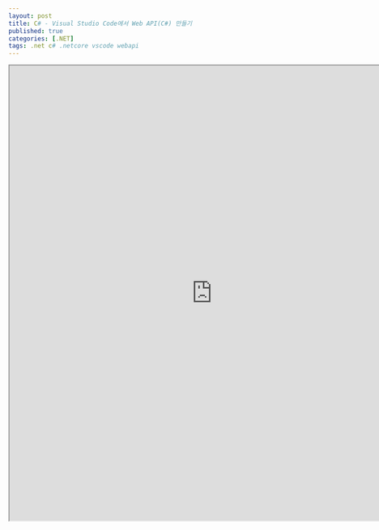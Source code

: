 ```yaml
---
layout: post
title: C# - Visual Studio Code에서 Web API(C#) 만들기
published: true
categories: [.NET]
tags: .net c# .netcore vscode webapi
---  
```

<iframe width="800" height="900" src="https://docs.google.com/document/d/e/2PACX-1vRAID4Pe2v-fF-4vgLHbmDIO5s9qhQfe-GyLTYrVHYHZNRj7--GGOu09pElMEj7sQBxLEzN-T3fmlUg/pub?embedded=true"></iframe>    
   